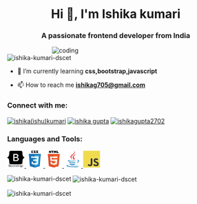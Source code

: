 <h1 align="center">Hi 👋, I'm Ishika kumari</h1>
<h3 align="center">A passionate frontend developer from India</h3>
<img align="right" alt="coding" width="400" src="https://www.google.com/url?sa=i&url=https%3A%2F%2Farieljakubowski.medium.com%2Fi-passed-every-coding-challenge-at-flatiron-school-my-first-try-heres-how-23302a1bfe46&psig=AOvVaw1FZu7z0-dDNrF0X9XzEyVx&ust=1673632089027000&source=images&cd=vfe&ved=0CAwQjRxqFwoTCNCf_cjLwvwCFQAAAAAdAAAAABAI">

<p align="left"> <img src="https://komarev.com/ghpvc/?username=ishika-kumari-dscet&label=Profile%20views&color=0e75b6&style=flat" alt="ishika-kumari-dscet" /> </p>

- 🌱 I’m currently learning **css,bootstrap,javascript**

- 📫 How to reach me **ishikag705@gmail.com**

<h3 align="left">Connect with me:</h3>
<p align="left">
<a href="https://linkedin.com/in/ishika(ishu)kumari" target="blank"><img align="center" src="https://raw.githubusercontent.com/rahuldkjain/github-profile-readme-generator/master/src/images/icons/Social/linked-in-alt.svg" alt="ishika(ishu)kumari" height="30" width="40" /></a>
<a href="https://fb.com/ishika gupta" target="blank"><img align="center" src="https://raw.githubusercontent.com/rahuldkjain/github-profile-readme-generator/master/src/images/icons/Social/facebook.svg" alt="ishika gupta" height="30" width="40" /></a>
<a href="https://instagram.com/ishikagupta2702" target="blank"><img align="center" src="https://raw.githubusercontent.com/rahuldkjain/github-profile-readme-generator/master/src/images/icons/Social/instagram.svg" alt="ishikagupta2702" height="30" width="40" /></a>
</p>

<h3 align="left">Languages and Tools:</h3>
<p align="left"> <a href="https://getbootstrap.com" target="_blank" rel="noreferrer"> <img src="https://raw.githubusercontent.com/devicons/devicon/master/icons/bootstrap/bootstrap-plain-wordmark.svg" alt="bootstrap" width="40" height="40"/> </a> <a href="https://www.w3schools.com/css/" target="_blank" rel="noreferrer"> <img src="https://raw.githubusercontent.com/devicons/devicon/master/icons/css3/css3-original-wordmark.svg" alt="css3" width="40" height="40"/> </a> <a href="https://www.w3.org/html/" target="_blank" rel="noreferrer"> <img src="https://raw.githubusercontent.com/devicons/devicon/master/icons/html5/html5-original-wordmark.svg" alt="html5" width="40" height="40"/> </a> <a href="https://www.java.com" target="_blank" rel="noreferrer"> <img src="https://raw.githubusercontent.com/devicons/devicon/master/icons/java/java-original.svg" alt="java" width="40" height="40"/> </a> <a href="https://developer.mozilla.org/en-US/docs/Web/JavaScript" target="_blank" rel="noreferrer"> <img src="https://raw.githubusercontent.com/devicons/devicon/master/icons/javascript/javascript-original.svg" alt="javascript" width="40" height="40"/> </a> </p>

<p><img align="left" src="https://github-readme-stats.vercel.app/api/top-langs?username=ishika-kumari-dscet&show_icons=true&locale=en&layout=compact" alt="ishika-kumari-dscet" /></p>

<p>&nbsp;<img align="center" src="https://github-readme-stats.vercel.app/api?username=ishika-kumari-dscet&show_icons=true&locale=en" alt="ishika-kumari-dscet" /></p>

<p><img align="center" src="https://github-readme-streak-stats.herokuapp.com/?user=ishika-kumari-dscet&" alt="ishika-kumari-dscet" /></p>




